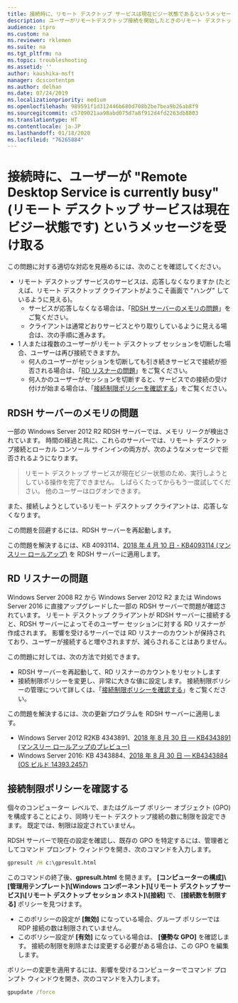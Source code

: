 ```yaml
---
title: 接続時に、リモート デスクトップ サービスは現在ビジー状態であるというメッセージをユーザーが受け取る
description: ユーザーがリモートデスクトップ接続を開始したときのリモート デスクトップ サービスは現在ビジー状態であるというエラーのトラブルシューティング。
audience: itpro
ms.custom: na
ms.reviewer: rklemen
ms.suite: na
ms.tgt_pltfrm: na
ms.topic: troubleshooting
ms.assetid: ''
author: kaushika-msft
manager: dcscontentpm
ms.author: delhan
ms.date: 07/24/2019
ms.localizationpriority: medium
ms.openlocfilehash: 989591f1d312446b680d708b2be7bea9b26ab8f9
ms.sourcegitcommit: c5709021aa98abd075d7a8f912d4fd2263db8803
ms.translationtype: HT
ms.contentlocale: ja-JP
ms.lasthandoff: 01/18/2020
ms.locfileid: "76265884"
---
```

# <a name="on-connecting-user-receives-remote-desktop-service-is-currently-busy-message"></a>接続時に、ユーザーが "Remote Desktop Service is currently busy" (リモート デスクトップ サービスは現在ビジー状態です) というメッセージを受け取る

この問題に対する適切な対応を見極めるには、次のことを確認してください。

- リモート デスクトップ サービスのサービスは、応答しなくなりますか (たとえば、リモート デスクトップ クライアントがようこそ画面で "ハング" しているように見える)。  
   - サービスが応答しなくなる場合は、「[RDSH サーバーのメモリの問題](#rdsh-server-memory-issue)」をご覧ください。
   - クライアントは通常どおりサービスとやり取りしているように見える場合は、次の手順に進みます。
- 1 人または複数のユーザーがリモート デスクトップ セッションを切断した場合、ユーザーは再び接続できますか。  
   - 何人のユーザーがセッションを切断しても引き続きサービスで接続が拒否される場合は、「[RD リスナーの問題](#rd-listener-issue)」をご覧ください。
   - 何人かのユーザーがセッションを切断すると、サービスでの接続の受け付けが始まる場合は、「[接続制限ポリシーを確認する](#check-the-connection-limit-policy)」をご覧ください。

## <a name="rdsh-server-memory-issue"></a>RDSH サーバーのメモリの問題

一部の Windows Server 2012 R2 RDSH サーバーでは、メモリ リークが検出されています。 時間の経過と共に、これらのサーバーでは、リモート デスクトップ接続とローカル コンソール サインインの両方が、次のようなメッセージで拒否されるようになります。

> リモート デスクトップ サービスが現在ビジー状態のため、実行しようとしている操作を完了できません。 しばらくたってからもう一度試してください。 他のユーザーはログオンできます。

また、接続しようとしているリモート デスクトップ クライアントは、応答しなくなります。

この問題を回避するには、RDSH サーバーを再起動します。

この問題を解決するには、KB 4093114、[2018 年 4 月 10 日 - KB4093114 (マンスリー ロールアップ)](https://support.microsoft.com/help/4093114/) を RDSH サーバーに適用します。

## <a name="rd-listener-issue"></a>RD リスナーの問題

Windows Server 2008 R2 から Windows Server 2012 R2 または Windows Server 2016 に直接アップグレードした一部の RDSH サーバーで問題が確認されています。 リモート デスクトップ クライアントが RDSH サーバーに接続すると、RDSH サーバーによってそのユーザー セッションに対する RD リスナーが作成されます。 影響を受けるサーバーでは RD リスナーのカウントが保持されており、ユーザーが接続すると増やされますが、減らされることはありません。

この問題に対しては、次の方法で対処できます。

  - RDSH サーバーを再起動して、RD リスナーのカウントをリセットします
  - 接続制限ポリシーを変更し、非常に大きな値に設定します。 接続制限ポリシーの管理について詳しくは、「[接続制限ポリシーを確認する](#check-the-connection-limit-policy)」をご覧ください。

この問題を解決するには、次の更新プログラムを RDSH サーバーに適用します。

  - Windows Server 2012 R2KB 4343891、[2018 年 8 月 30 日 — KB4343891 (マンスリー ロールアップのプレビュー)](https://support.microsoft.com/help/4343891/windows-81-update-kb4343891)
  - Windows Server 2016: KB 4343884、[2018 年 8 月 30 日 — KB4343884 (OS ビルド 14393.2457)](https://support.microsoft.com/help/4343884/windows-10-update-kb4343884)

## <a name="check-the-connection-limit-policy"></a>接続制限ポリシーを確認する

個々のコンピューター レベルで、またはグループ ポリシー オブジェクト (GPO) を構成することにより、同時リモート デスクトップ接続の数に制限を設定できます。 既定では、制限は設定されていません。

RDSH サーバーで現在の設定を確認し、既存の GPO を特定するには、管理者としてコマンド プロンプト ウィンドウを開き、次のコマンドを入力します。
  
```cmd
gpresult /H c:\gpresult.html
```
   
このコマンドの終了後、**gpresult.html** を開きます。 **[コンピューターの構成]\\[管理用テンプレート]\\[Windows コンポーネント]\\[リモート デスクトップ サービス]\\[リモート デスクトップ セッション ホスト]\\[接続]** で、 **[接続数を制限する]** ポリシーを見つけます。

  - このポリシーの設定が **[無効]** になっている場合、グループ ポリシーでは RDP 接続の数は制限されていません。
  - このポリシー設定が **[有効]** になっている場合は、 **[優勢な GPO]** を確認します。 接続の制限を削除または変更する必要がある場合は、この GPO を編集します。

ポリシーの変更を適用するには、影響を受けるコンピューターでコマンド プロンプト ウィンドウを開き、次のコマンドを入力します。
  
```cmd
gpupdate /force
```
  
